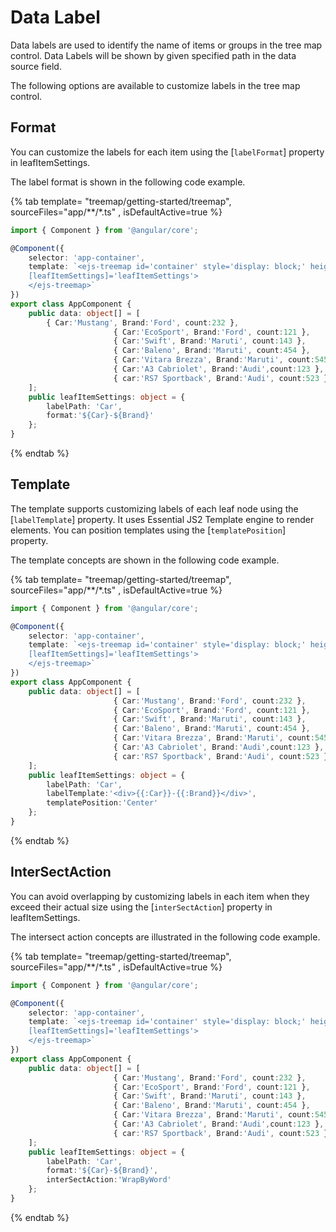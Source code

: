 # Data Label

Data labels are used to identify the name of items or groups in the tree map control. Data Labels will be shown by given specified path in the data source field.

The following options are available to customize labels in the tree map control.

## Format

You can customize the labels for each item using the [`labelFormat`] property in leafItemSettings.

The label format is shown in the following code example.

{% tab template= "treemap/getting-started/treemap", sourceFiles="app/**/*.ts" , isDefaultActive=true %}

```typescript
import { Component } from '@angular/core';

@Component({
    selector: 'app-container',
    template: `<ejs-treemap id='container' style='display: block;' height='350px' [dataSource]='data' weightValuePath='count'
    [leafItemSettings]='leafItemSettings'>
    </ejs-treemap>`
})
export class AppComponent {
    public data: object[] = [
        { Car:'Mustang', Brand:'Ford', count:232 },
                       { Car:'EcoSport', Brand:'Ford', count:121 },
                       { Car:'Swift', Brand:'Maruti', count:143 },
                       { Car:'Baleno', Brand:'Maruti', count:454 },
                       { Car:'Vitara Brezza', Brand:'Maruti', count:545 },
                       { Car:'A3 Cabriolet', Brand:'Audi',count:123 },
                       { car:'RS7 Sportback', Brand:'Audi', count:523 }
    ];
    public leafItemSettings: object = {
        labelPath: 'Car',
        format:'${Car}-${Brand}'
    };
}

```

{% endtab %}

## Template

The template supports customizing labels of each leaf node using the [`labelTemplate`] property. It uses Essential JS2 Template engine to render elements. You can position templates using the [`templatePosition`] property.

The template concepts are shown in the following code example.

{% tab template= "treemap/getting-started/treemap", sourceFiles="app/**/*.ts" , isDefaultActive=true %}

```typescript
import { Component } from '@angular/core';

@Component({
    selector: 'app-container',
    template: `<ejs-treemap id='container' style='display: block;' height='350px' [dataSource]='data' weightValuePath='count'
    [leafItemSettings]='leafItemSettings'>
    </ejs-treemap>`
})
export class AppComponent {
    public data: object[] = [
                       { Car:'Mustang', Brand:'Ford', count:232 },
                       { Car:'EcoSport', Brand:'Ford', count:121 },
                       { Car:'Swift', Brand:'Maruti', count:143 },
                       { Car:'Baleno', Brand:'Maruti', count:454 },
                       { Car:'Vitara Brezza', Brand:'Maruti', count:545 },
                       { Car:'A3 Cabriolet', Brand:'Audi',count:123 },
                       { car:'RS7 Sportback', Brand:'Audi', count:523 }
    ];
    public leafItemSettings: object = {
        labelPath: 'Car',
        labelTemplate:'<div>{{:Car}}-{{:Brand}}</div>',
        templatePosition:'Center'
    };
}

```

{% endtab %}

## InterSectAction

You can avoid overlapping by customizing labels in each item when they exceed their actual size using the [`interSectAction`] property in leafItemSettings.

The intersect action concepts are illustrated in the following code example.

{% tab template= "treemap/getting-started/treemap", sourceFiles="app/**/*.ts" , isDefaultActive=true %}

```typescript
import { Component } from '@angular/core';

@Component({
    selector: 'app-container',
    template: `<ejs-treemap id='container' style='display: block;' height='350px' [dataSource]='data' weightValuePath='count'
    [leafItemSettings]='leafItemSettings'>
    </ejs-treemap>`
})
export class AppComponent {
    public data: object[] = [
                       { Car:'Mustang', Brand:'Ford', count:232 },
                       { Car:'EcoSport', Brand:'Ford', count:121 },
                       { Car:'Swift', Brand:'Maruti', count:143 },
                       { Car:'Baleno', Brand:'Maruti', count:454 },
                       { Car:'Vitara Brezza', Brand:'Maruti', count:545 },
                       { Car:'A3 Cabriolet', Brand:'Audi',count:123 },
                       { car:'RS7 Sportback', Brand:'Audi', count:523 }
    ];
    public leafItemSettings: object = {
        labelPath: 'Car',
        format:'${Car}-${Brand}',
        interSectAction:'WrapByWord'
    };
}

```

{% endtab %}
